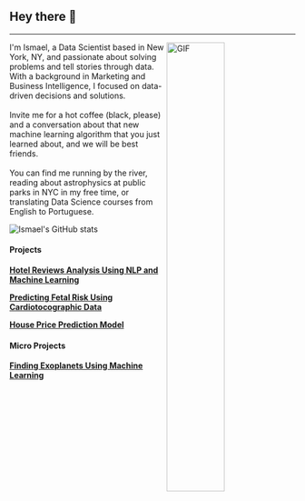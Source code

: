 ## Hey there 👋

------------

  <img align="right" alt="GIF" src="https://github.com/abhisheknaiidu/abhisheknaiidu/blob/master/code.gif?raw=true" width="45%" height="45%" />
I'm Ismael, a Data Scientist based in New York, NY, and passionate about solving problems and tell stories through data. With a background in Marketing and Business Intelligence, I focused on data-driven decisions and solutions.
<br><br>
Invite me for a hot coffee (black, please) and a conversation about that new machine learning algorithm that you just learned about, and we will be best friends.
<br><br>You can find me running by the river, reading about astrophysics at public parks in NYC in my free time, or translating Data Science courses from English to Portuguese.
<br>

![Ismael's GitHub stats](https://github-readme-stats.vercel.app/api?username=ismael-araujo&hide=issues&show_icons=true)

#### Projects
**[Hotel Reviews Analysis Using NLP and Machine Learning](https://github.com/ismael-araujo/Hotel-Reviews-Analysis-Using-NLP "Hotel Reviews Analysis Using NLP and Machine Learning")**

**[Predicting Fetal Risk Using Cardiotocographic Data](https://github.com/ismael-araujo/Predicting-House-Price "Predicting Fetal Risk Using Cardiotocographic Data")**

**[House Price Prediction Model](https://github.com/ismael-araujo/Predicting-House-Price "House Price Prediction Model")**

#### Micro Projects
**[Finding Exoplanets Using Machine Learning](https://github.com/Ismaeltrevi/finding_exoplanets_using_ML "Finding Exoplanets Using Machine Learning")**



